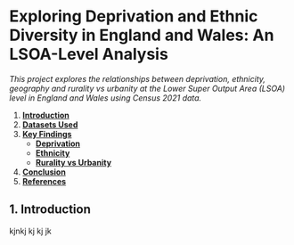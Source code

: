 # Exploring Deprivation and Ethnic Diversity in England and Wales: An LSOA-Level Analysis
*This project explores the relationships between deprivation, ethnicity, geography and rurality vs urbanity at the Lower Super Output Area (LSOA) level in England and Wales using Census 2021 data.*

1. [**Introduction**](#1-introduction)
2. [**Datasets Used**](#2-datasets-used)
3. [**Key Findings**](#3-key-findings)
   - [**Deprivation**](#deprivation)
   - [**Ethnicity**](#ethnicity)
   - [**Rurality vs Urbanity**](#rurality-vs-urbanity)
4. [**Conclusion**](#4-conclusion)
5. [**References**](#5-references)

## 1. **Introduction**
kjnkj kj kj jk 


